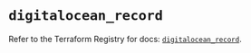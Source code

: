 # `digitalocean_record`

Refer to the Terraform Registry for docs: [`digitalocean_record`](https://registry.terraform.io/providers/digitalocean/digitalocean/2.49.2/docs/resources/record).
